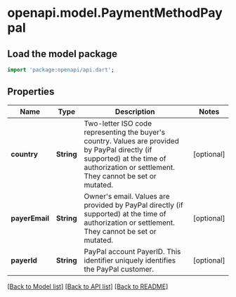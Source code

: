 # openapi.model.PaymentMethodPaypal

## Load the model package
```dart
import 'package:openapi/api.dart';
```

## Properties
Name | Type | Description | Notes
------------ | ------------- | ------------- | -------------
**country** | **String** | Two-letter ISO code representing the buyer's country. Values are provided by PayPal directly (if supported) at the time of authorization or settlement. They cannot be set or mutated. | [optional] 
**payerEmail** | **String** | Owner's email. Values are provided by PayPal directly (if supported) at the time of authorization or settlement. They cannot be set or mutated. | [optional] 
**payerId** | **String** | PayPal account PayerID. This identifier uniquely identifies the PayPal customer. | [optional] 

[[Back to Model list]](../README.md#documentation-for-models) [[Back to API list]](../README.md#documentation-for-api-endpoints) [[Back to README]](../README.md)


